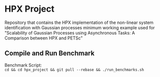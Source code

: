 # HPX Project

Repository that contains the HPX implementation of the non-linear system
identification with Gaussian processes minimum working example used for
"Scalability of Gaussian Processes using Asynchronous Tasks:
A Comparison between HPX and PETSc"

## Compile and Run Benchmark

Benchmark Script:  
`cd && cd hpx_project && git pull --rebase && ./run_benchmarks.sh` 
